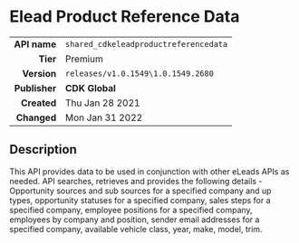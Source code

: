 # Elead Product Reference Data
| | |
|-:|-|
|**API name**|`shared_cdkeleadproductreferencedata`|
|**Tier**|Premium|
|**Version**|`releases/v1.0.1549\1.0.1549.2680`|
|**Publisher**|**CDK Global**|
|**Created**|Thu Jan 28 2021|
|**Changed**|Mon Jan 31 2022|

## Description
This API provides data to be used in conjunction with other eLeads APIs as needed. API searches, retrieves and provides the following details - Opportunity sources and sub sources for a specified company and up types, opportunity statuses for a specified company, sales steps for a specified company, employee positions for a specified company, employees by company and position, sender email addresses for a specified company, available vehicle class, year, make, model, trim.
